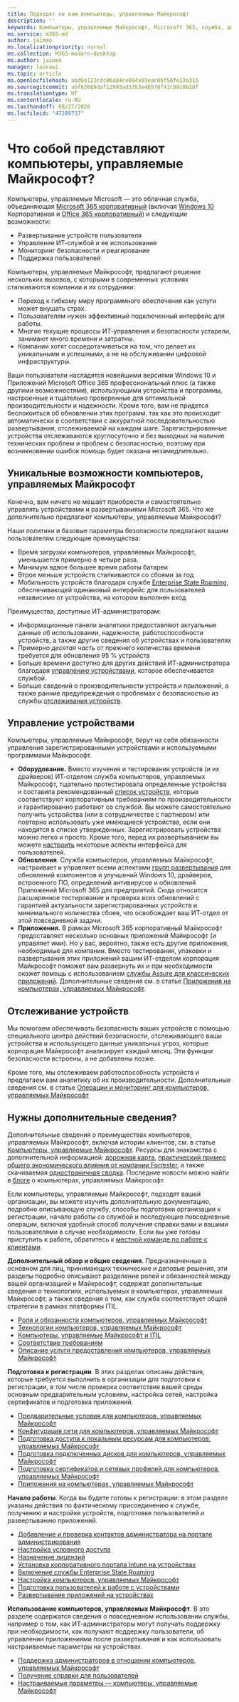 ```yaml
---
title: Подходят ли вам компьютеры, управляемые Майкрософт
description: ''
keywords: Компьютеры, управляемые Майкрософт, Microsoft 365, служба, документация
ms.service: m365-md
author: jaimeo
ms.localizationpriority: normal
ms.collection: M365-modern-desktop
ms.author: jaimeo
manager: laurawi
ms.topic: article
ms.openlocfilehash: abd6a123cdc06a84ce094a93eac06f50fe23a315
ms.sourcegitcommit: abf63669daf12993ad3353e4b578f41c8910b20f
ms.translationtype: HT
ms.contentlocale: ru-RU
ms.lasthandoff: 08/27/2020
ms.locfileid: "47289737"
---
```

# <a name="what-is-microsoft-managed-desktop"></a>Что собой представляют компьютеры, управляемые Майкрософт?


Компьютеры, управляемые Microsoft — это облачная служба, объединяющая [Microsoft 365 корпоративный](https://docs.microsoft.com/microsoft-365/enterprise/microsoft-365-overview) (включая [Windows 10](https://docs.microsoft.com/windows/windows-10/) Корпоративная и [Office 365 корпоративный](https://www.microsoft.com/microsoft-365/business/compare-more-office-365-for-business-plans)) и следующие возможности:

- Развертывание устройств пользователя
- Управление ИТ-службой и ее использование
- Мониторинг безопасности и реагирование
- Поддержка пользователей

Компьютеры, управляемые Майкрософт, предлагают решение нескольких вызовов, с которыми в современных условиях сталкиваются компании и их сотрудники:
- Переход к гибкому миру программного обеспечения как услуги может внушать страх.
- Пользователям нужен эффективный подключенный интерфейс для работы.
- Многие текущие процессы ИТ-управления и безопасности устарели, занимают много времени и затратны.
- Компании хотят сосредотачиваться на том, что делает их уникальными и успешными, а не на обслуживании цифровой инфраструктуры.

Ваши пользователи насладятся новейшими версиями Windows 10 и Приложений Microsoft Office 365 профессиональный плюс (а также другими возможностями), использующими устройства и программы, настроенные и тщательно проверенные для оптимальной производительности и надежности. Кроме того, вам не придется беспокоиться об обновлении этих программ, так как это происходит автоматически в соответствии с аккуратной последовательностью развертывания, отслеживаемой на каждом шаге. Зарегистрированные устройства отслеживаются круглосуточно и без выходных на наличие технических проблем и проблем с безопасностью, поэтому при возникновении ошибок помощь будет оказана незамедлительно.


## <a name="unique-to-microsoft-managed-desktop"></a>Уникальные возможности компьютеров, управляемых Майкрософт

Конечно, вам ничего не мешает приобрести и самостоятельно управлять устройствами и развертываниями Microsoft 365. Что же дополнительно предлагают компьютеры, управляемые Майкрософт?

Наши политики и базовые параметры безопасности предлагают вашим пользователям следующие преимущества:

- Время загрузки компьютеров, управляемых Майкрософт, уменьшается примерно в четыре раза.
- Минимум вдвое большее время работы батареи
- Втрое меньше устройств сталкиваются со сбоями за год
- Мобильность устройств благодаря службе [Enterprise State Roaming](https://docs.microsoft.com/azure/active-directory/devices/enterprise-state-roaming-overview), обеспечивающей одинаковый интерфейс для пользователей независимо от устройства, на котором выполнен вход

Преимущества, доступные ИТ-администраторам:

- Информационные панели аналитики предоставляют актуальные данные об использовании, надежности, работоспособности устройств, а также другие сведения об устройствах и пользователях
- Примерно *десятая часть* от прежнего количества времени требуется для обновления 95 % устройств
- Больше времени доступно для других действий ИТ-администратора благодаря [управлению устройствами](#device-management), которое обеспечивается службой.
- Больше сведений о производительности устройств и приложений, а также ранние предупреждения о проблемах с безопасностью из службы [отслеживания устройств](#device-monitoring).

## <a name="device-management"></a>Управление устройствами
Компьютеры, управляемые Майкрософт, берут на себя обязанности управления зарегистрированными устройствами и используемыми программами Майкрософт.

- **Оборудование.** Вместо изучения и тестирования устройств (и их драйверов) ИТ-отделом служба компьютеров, управляемых Майкрософт, тщательно протестировала определенные устройства и составила рекомендованный [список устройств](../service-description/device-list.md), которые соответствуют корпоративным требованиям по производительности и гарантированно работают со службой. Вы можете самостоятельно получить устройства (или в сотрудничестве с партнером) или повторно использовать уже имеющиеся устройства, если они находятся в списке утвержденных. Зарегистрировать устройства можно легко и просто. Кроме того, перед их развертыванием вы можете [настроить](../working-with-managed-desktop/config-setting-overview.md) некоторые аспекты интерфейса для пользователей.
- **Обновления**. Служба компьютеров, управляемых Майкрософт, настраивает и управляет всеми аспектами [групп развертывания](../service-description/updates.md) для обновлений компонентов и улучшений Windows 10, драйверов, встроенного ПО, определений антивирусов и обновлений Приложений Microsoft 365 для предприятий. Сюда относится расширенное тестирование и проверка всех обновлений с гарантией актуальности зарегистрированных устройств и минимального количества сбоев, что освобождает ваш ИТ-отдел от этой повседневной задачи.
- **Приложения.** В рамках Microsoft 365 корпоративный Майкрософт предоставляет несколько основных приложений Майкрософт (и управляет ими). Но у вас, вероятно, также есть другие приложения, необходимые для компании. Вместо тестирования, упаковки и развертывания этих приложений вашим ИТ-отделом корпорация Майкрософт поможет вам развернуть их и при необходимости окажет помощь с использованием [службы Assure для классических приложений](https://docs.microsoft.com/fasttrack/win-10-desktop-app-assure). Дополнительные сведения см. в статье [Приложения на компьютерах, управляемых Майкрософт](../get-ready/apps.md).


## <a name="device-monitoring"></a>Отслеживание устройств

Мы помогаем обеспечивать безопасность ваших устройств с помощью специального центра действий безопасности, отслеживающего ваши устройства и использующего данные уникальных угроз, которые корпорация Майкрософт анализирует каждый месяц. Эти функции безопасности встроены, а не добавлены позже.

Кроме того, мы отслеживаем работоспособность устройств и предлагаем вам аналитику об их производительности. Дополнительные сведения см. в статье [Операции и мониторинг для компьютеров, управляемых Майкрософт](../service-description/operations-and-monitoring.md)


## <a name="need-more-details"></a>Нужны дополнительные сведения?
Дополнительные сведения о преимуществах компьютеров, управляемых Майкрософт, включая истории клиентов, см. в статье [Компьютеры, управляемые Майкрософт](https://aka.ms/mmd). Ресурсы для знакомства с дополнительной информацией: [дорожная карта](https://aka.ms/AA6jiam), [практический пример общего экономического влияния от компании Forrester](https://github.com/MicrosoftDocs/microsoft-365-docs/raw/public/microsoft-365/managed-desktop/intro/downloads/forrester-tei-study.pdf), а также скачиваемая [одностраничная сводка](https://aka.ms/AA6ob3h). Последние новости можно найти в [блоге](https://aka.ms/AA6l2dd) о компьютерах, управляемых Майкрософт.

Если компьютеры, управляемые Майкрософт, подходят вашей организации, вы можете изучить дополнительную документацию, подробно описывающую службу, способы подготовки организации к регистрации, начало работы со службой и последующие повседневные операции, включая удобный способ получения справки вами и вашими пользователями в случае необходимости. Если вы уже готовы приступить к работе, обратитесь к [местной команде по работе с клиентами](https://pages.email.office.com/contactmmd/).

**Дополнительный обзор и общие сведения**. Предназначенные в основном для лиц, принимающих технические и деловые решения, эти разделы подробно описывают разделение ролей и обязанностей между вашей организацией и Майкрософт, содержат дополнительные сведения о технологиях, используемых в компьютерах, управляемых Майкрософт, а также сведения о том, как служба соответствует общей стратегии в рамках платформы ITIL.

- [Роли и обязанности компьютеров, управляемых Майкрософт](roles-and-responsibilities.md)
- [Технологии компьютеров, управляемых Майкрософт](technologies.md)
- [Компьютеры, управляемые Майкрософт и ITIL](../MMD-and-ITSM.md)
- [Соответствие требованиям](compliance.md)
- [Описание услуги предоставления компьютеров, управляемых Майкрософт](https://docs.microsoft.com/microsoft-365/managed-desktop/service-description/)

**Подготовка к регистрации**. В этих разделах описаны действия, которые требуется выполнить в организации для подготовки к регистрации, в том числе проверка соответствия вашей среды основным предварительным условиям, настройка сетей, настройка сертификатов и подготовка приложений.

- [Предварительные условия для компьютеров, управляемых Майкрософт](../get-ready/prerequisites.md)
- [Конфигурация сети для компьютеров, управляемых Майкрософт](../get-ready/network.md)
- [Подготовка доступа к локальным ресурсам для компьютеров, управляемых Майкрософт](../get-ready/authentication.md)
- [Подготовка подключенных дисков для компьютеров, управляемых Майкрософт](../get-ready/mapped-drives.md)
- [Подготовка сертификатов и сетевых профилей для компьютеров, управляемых Майкрософт](../get-ready/certs-wifi-lan.md)
- [Приложения на компьютерах, управляемых Майкрософт](../get-ready/apps.md)

**Начало работы**. Когда вы будете готовы к регистрации: в этом разделе указаны действия по фактическому присоединению к службе, получению и настройке устройств, подготовке пользователей и развертыванию приложений.

- [Добавление и проверка контактов администратора на портале администрирования](../get-started/add-admin-contacts.md)
- [Настройка условного доступа](../get-started/conditional-access.md)
- [Назначение лицензий](../get-started/assign-licenses.md)
- [Установка корпоративного портала Intune на устройствах](../get-started/company-portal.md)
- [Включение службы Enterprise State Roaming](../get-started/enterprise-state-roaming.md)
- [Настройка компьютеров, управляемых Майкрософт](../get-started/set-up-devices.md)
- [Подготовка пользователей к работе с устройствами](../get-started/get-started-devices.md)
- [Развертывание приложений на устройствах](../get-started/deploy-apps.md)

**Использование компьютеров, управляемых Майкрософт**. В это разделе содержатся сведения о повседневном использовании службы, например о том, как ИТ-администраторы могут получать поддержку при необходимости, как получают поддержку пользователи, об управлении приложениями после развертывания и как использовать настраиваемые параметры на устройствах.

- [Поддержка администраторов в отношении компьютеров, управляемых Майкрософт](../working-with-managed-desktop/admin-support.md)
- [Получение справки для пользователей](../working-with-managed-desktop/end-user-support.md)
- [Настраиваемые параметры — компьютеры, управляемые Майкрософт](../working-with-managed-desktop/config-setting-overview.md)





<!--When you enroll in Microsoft Managed Desktop, Microsoft provides you with devices that are configured to join your Azure Active Directory tenant. Windows 10, Office 365, and some apps and features associated with [Microsoft 365 Enterprise E5](https://www.microsoft.com/microsoft-365/compare-all-microsoft-365-plans) are installed (by Microsoft) on your devices. When your employees who are using these devices need help, they contact Microsoft Managed Desktop support (provided by Microsoft) through a custom chat app.--> 

<!--With Microsoft Managed Desktop, you get **software as a service** (Microsoft 365 E5), **Device as a service** (Microsoft Surface devices ready to use), and **IT support as a service** (Help desk and more).--> 
 
